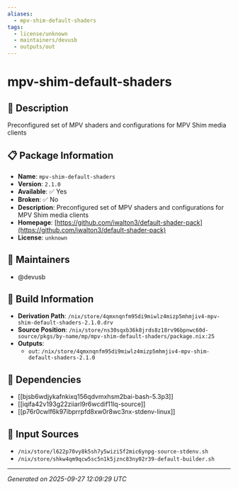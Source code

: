 ```yaml
---
aliases:
  - mpv-shim-default-shaders
tags:
  - license/unknown
  - maintainers/devusb
  - outputs/out
---
```


# mpv-shim-default-shaders

## 📝 Description

Preconfigured set of MPV shaders and configurations for MPV Shim media clients

## 📋 Package Information

- **Name**: `mpv-shim-default-shaders`
- **Version**: `2.1.0`
- **Available**: ✅ Yes
- **Broken**: ✅ No
- **Description**: Preconfigured set of MPV shaders and configurations for MPV Shim media clients
- **Homepage**: [https://github.com/iwalton3/default-shader-pack](https://github.com/iwalton3/default-shader-pack)
- **License**: `unknown`
## 👥 Maintainers

- @devusb


## 🔧 Build Information

- **Derivation Path**: `/nix/store/4qmxnqnfm95di9miwlz4mizp5mhmjiv4-mpv-shim-default-shaders-2.1.0.drv`
- **Source Position**: `/nix/store/ns30sqxb36k8jrds8z18rv96bpnwc60d-source/pkgs/by-name/mp/mpv-shim-default-shaders/package.nix:25`
- **Outputs**:
  - `out`:  `/nix/store/4qmxnqnfm95di9miwlz4mizp5mhmjiv4-mpv-shim-default-shaders-2.1.0`

## 🔗 Dependencies

- [[bjsb6wdjykafnkixq156qdvmxhsm2bai-bash-5.3p3]]
- [[iqifa42v193g22ziiarl9r6wcdif11lq-source]]
- [[p76r0cwlf6k97ibprrpfd8xw0r8wc3nx-stdenv-linux]]

## 📁 Input Sources

- `/nix/store/l622p70vy8k5sh7y5wizi5f2mic6ynpg-source-stdenv.sh`
- `/nix/store/shkw4qm9qcw5sc5n1k5jznc83ny02r39-default-builder.sh`

---
*Generated on 2025-09-27 12:09:29 UTC*
